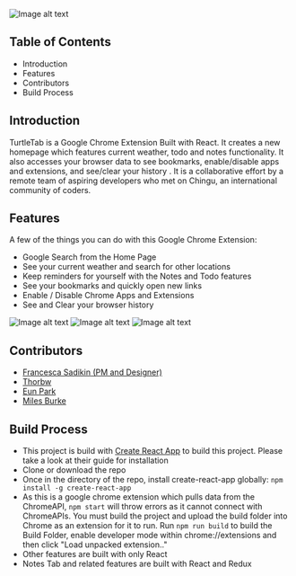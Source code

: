 ![Image alt text](https://i.imgur.com/8ZEF5ki.jpg "Main Page")

## Table of Contents
* Introduction
* Features
* Contributors
* Build Process
## Introduction
TurtleTab is a Google Chrome Extension Built with React. It creates a new homepage which features current weather, todo and notes functionality. It also accesses your browser data to see bookmarks, enable/disable apps and extensions, and see/clear your history . It is a collaborative effort by a remote team of aspiring developers who met on Chingu, an international community of coders.

## Features
A few of the things you can do with this Google Chrome Extension:
* Google Search from the Home Page
* See your current weather and search for other locations
* Keep reminders for yourself with the Notes and Todo features
* See your bookmarks and quickly open new links
* Enable / Disable Chrome Apps and Extensions
* See and Clear your browser history

![Image alt text](https://i.imgur.com/yW8m4Gc.jpg "Search")
![Image alt text](https://i.imgur.com/nsld3KW.jpg "User Utility Features")
![Image alt text](https://i.imgur.com/lHR8CB2.jpg "Chrome Tools")

## Contributors
* [Francesca Sadikin (PM and Designer)](https://github.com/serpient)
* [Thorbw](https://github.com/thorbw)
* [Eun Park](https://github.com/eunipa)
* [Miles Burke](https://github.com/milesj76)
## Build Process
* This project is build with [Create React App](https://github.com/facebookincubator/create-react-app) to build this project. Please take a look at their guide for installation
* Clone or download the repo
* Once in the directory of the repo, install create-react-app globally: ```npm install -g create-react-app``` 
* As this is a google chrome extension which pulls data from the ChromeAPI, ```npm start``` will throw errors as it cannot connect with ChromeAPIs. You must build the project and upload the build folder into Chrome as an extension for it to run. Run ```npm run build``` to build the Build Folder, enable developer mode within chrome://extensions and then click "Load unpacked extension.."
* Other features are built with only React
* Notes Tab and related features are built with React and Redux

